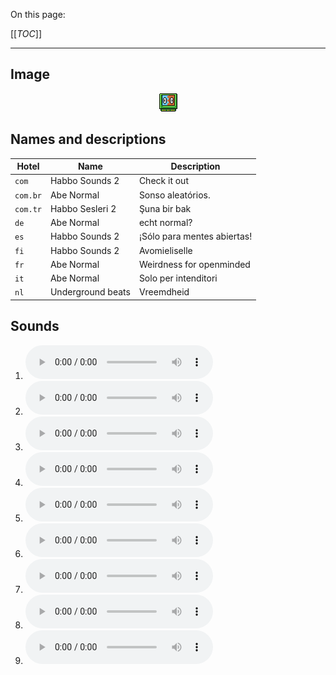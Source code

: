On this page:

[[_TOC_]]

---

## Image

<div align="center">

![sound_set_12](../uploads/imgs/12.gif)

</div>

## Names and descriptions

| Hotel | Name | Description |
|-|-|-|
| `com` | Habbo Sounds 2 | Check it out |
| `com.br` | Abe Normal | Sonso aleatórios. |
| `com.tr` | Habbo Sesleri 2 | Şuna bir bak |
| `de` | Abe Normal | echt normal? |
| `es` | Habbo Sounds 2 | ¡Sólo para mentes abiertas! |
| `fi` | Habbo Sounds 2 | Avomieliselle |
| `fr` | Abe Normal | Weirdness for openminded |
| `it` | Abe Normal | Solo per intenditori |
| `nl` | Underground beats | Vreemdheid |

## Sounds

1. ![Sample 100](../uploads/sounds/sound_machine_sample_100.mp3)
1. ![Sample 101](../uploads/sounds/sound_machine_sample_101.mp3)
1. ![Sample 102](../uploads/sounds/sound_machine_sample_102.mp3)
1. ![Sample 103](../uploads/sounds/sound_machine_sample_103.mp3)
1. ![Sample 104](../uploads/sounds/sound_machine_sample_104.mp3)
1. ![Sample 105](../uploads/sounds/sound_machine_sample_105.mp3)
1. ![Sample 106](../uploads/sounds/sound_machine_sample_106.mp3)
1. ![Sample 107](../uploads/sounds/sound_machine_sample_107.mp3)
1. ![Sample 108](../uploads/sounds/sound_machine_sample_108.mp3)